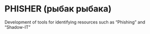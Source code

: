 # PHISHER (рыбак рыбака)
Development of tools for identifying resources such as “Phishing” and “Shadow-IT”
